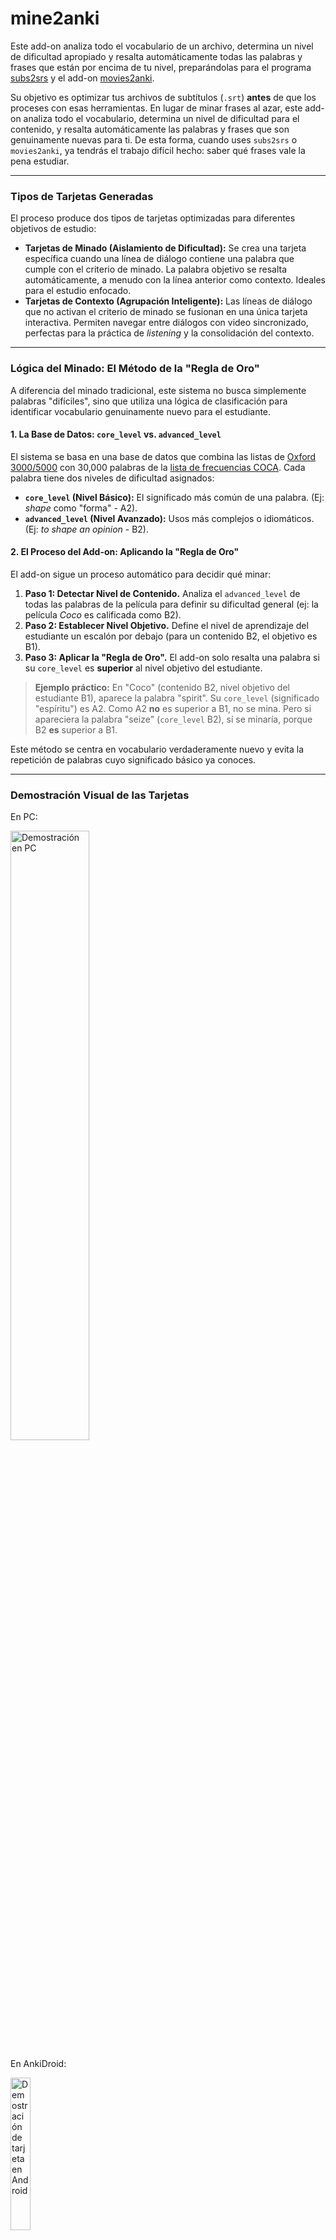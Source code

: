 # mine2anki

Este add-on analiza todo el vocabulario de un archivo, determina un nivel de dificultad apropiado y resalta automáticamente todas las palabras y frases que están por encima de tu nivel, preparándolas para el programa [subs2srs](http://subs2srs.sourceforge.net/) y el add-on [movies2anki](https://ankiweb.net/shared/info/939347702).

Su objetivo es optimizar tus archivos de subtítulos (`.srt`) **antes** de que los proceses con esas herramientas. En lugar de minar frases al azar, este add-on analiza todo el vocabulario, determina un nivel de dificultad para el contenido, y resalta automáticamente las palabras y frases que son genuinamente nuevas para ti. De esta forma, cuando uses `subs2srs` o `movies2anki`, ya tendrás el trabajo difícil hecho: saber qué frases vale la pena estudiar.

---

### Tipos de Tarjetas Generadas

El proceso produce dos tipos de tarjetas optimizadas para diferentes objetivos de estudio:

*   **Tarjetas de Minado (Aislamiento de Dificultad):** Se crea una tarjeta específica cuando una línea de diálogo contiene una palabra que cumple con el criterio de minado. La palabra objetivo se resalta automáticamente, a menudo con la línea anterior como contexto. Ideales para el estudio enfocado.
*   **Tarjetas de Contexto (Agrupación Inteligente):** Las líneas de diálogo que no activan el criterio de minado se fusionan en una única tarjeta interactiva. Permiten navegar entre diálogos con video sincronizado, perfectas para la práctica de *listening* y la consolidación del contexto.

---

### Lógica del Minado: El Método de la "Regla de Oro"

A diferencia del minado tradicional, este sistema no busca simplemente palabras "difíciles", sino que utiliza una lógica de clasificación para identificar vocabulario genuinamente nuevo para el estudiante.

#### 1. La Base de Datos: `core_level` vs. `advanced_level`

El sistema se basa en una base de datos que combina las listas de [Oxford 3000/5000](https://www.oxfordlearnersdictionaries.com/wordlists/oxford-3000-5000) con 30,000 palabras de la [lista de frecuencias COCA](https://www.wordfrequency.info/intro.asp). Cada palabra tiene dos niveles de dificultad asignados:

*   **`core_level` (Nivel Básico):** El significado más común de una palabra. (Ej: *shape* como "forma" - A2).
*   **`advanced_level` (Nivel Avanzado):** Usos más complejos o idiomáticos. (Ej: *to shape an opinion* - B2).

#### 2. El Proceso del Add-on: Aplicando la "Regla de Oro"

El add-on sigue un proceso automático para decidir qué minar:

1.  **Paso 1: Detectar Nivel de Contenido.** Analiza el `advanced_level` de todas las palabras de la película para definir su dificultad general (ej: la película *Coco* es calificada como B2).
2.  **Paso 2: Establecer Nivel Objetivo.** Define el nivel de aprendizaje del estudiante un escalón por debajo (para un contenido B2, el objetivo es B1).
3.  **Paso 3: Aplicar la "Regla de Oro".** El add-on solo resalta una palabra si su `core_level` es **superior** al nivel objetivo del estudiante.

> **Ejemplo práctico:** En "Coco" (contenido B2, nivel objetivo del estudiante B1), aparece la palabra "spirit". Su `core_level` (significado "espíritu") es A2. Como A2 **no** es superior a B1, no se mina. Pero si apareciera la palabra "seize" (`core_level` B2), sí se minaría, porque B2 **es** superior a B1.

Este método se centra en vocabulario verdaderamente nuevo y evita la repetición de palabras cuyo significado básico ya conoces.

---

### Demostración Visual de las Tarjetas

<p>En PC:</p>
<img src="https://archive.org/download/grabacion-2025-08-03-115750/Grabaci%C3%B3n%202025-08-03%20115750.gif" alt="Demostración en PC" width="50%">

<p>En AnkiDroid:</p>
<img src="https://archive.org/download/untitled_20250803/untitled.gif" alt="Demostración de tarjeta en Android" width="25%">

---

### Fuentes Adicionales

La clasificación también se apoya en:

*   **Verbos Frasales:** Una base de datos de *phrasal verbs* de un proyecto de código abierto.
*   **Lista de Exclusión (EasyWords.txt):** Contiene todas las palabras de los mazos de Refold: "[RefoldIngles-milv2.0.0](https://refold.la/es/store/vocabulario-fundamental-para-aprender-ingles/)" y "[Refold English Reading v1.0.2](https://refold.la/store/decks/english/english-reading-deck/)".
